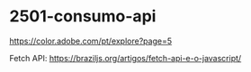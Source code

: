 # 2501-consumo-api

https://color.adobe.com/pt/explore?page=5

Fetch API:
https://braziljs.org/artigos/fetch-api-e-o-javascript/